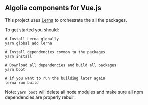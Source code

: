 Algolia components for Vue.js
-----------------------------

This project uses [Lerna](https://github.com/lerna/lerna) to orchestrate the all the packages.

To get started you should:

```
# Install Lerna globally
yarn global add lerna

# Install dependencies common to the packages
yarn install

# Download all dependencies and build all packages
yarn boot

# if you want to run the building later again
lerna run build
```

Note: `yarn boot` will delete all node modules and make sure all npm dependencies are properly rebuilt.
